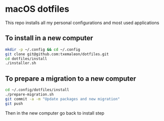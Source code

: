 # macOS dotfiles

This repo installs all my personal configurations and most used applications

## To install in a new computer

```sh
mkdir -p ~/.config && cd ~/.config
git clone git@github.com:txemaleon/dotfiles.git
cd dotfiles/install
./installer.sh
```

## To prepare a migration to a new computer

```sh
cd ~/.config/dotfiles/install
./prepare-migration.sh
git commit -a -m "Update packages and new migration"
git push
```

Then in the new computer go back to install step
